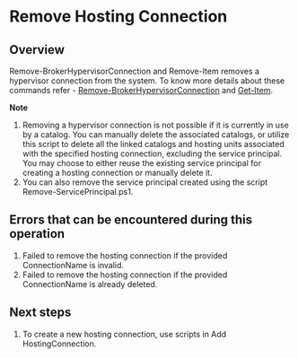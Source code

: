 # Remove Hosting Connection
## Overview
Remove-BrokerHypervisorConnection and Remove-Item removes a hypervisor connection from the system. 
To know more details about these commands refer - [Remove-BrokerHypervisorConnection](https://developer-docs.citrix.com/en-us/citrix-virtual-apps-desktops-sdk/current-release/Broker/Remove-BrokerHypervisorConnection.html) and [Get-Item](https://developer-docs.citrix.com/en-us/citrix-virtual-apps-desktops-sdk/current-release/HostService/about_HypHostSnapIn.html).  

**Note**
 1. Removing a hypervisor connection is not possible if it is currently in use by a catalog. You can manually delete the associated catalogs, or utilize this script to delete all the linked catalogs and hosting units associated with the specified hosting connection, excluding the service principal. You may choose to either reuse the existing service principal for creating a hosting connection or manually delete it.
 2. You can also remove the service principal created using the script Remove-ServicePrincipal.ps1.

## Errors that can be encountered during this operation
1. Failed to remove the hosting connection if the provided ConnectionName is invalid.
2. Failed to remove the hosting connection if the provided ConnectionName is already deleted.
 
## Next steps
1. To create a new hosting connection, use scripts in Add HostingConnection.